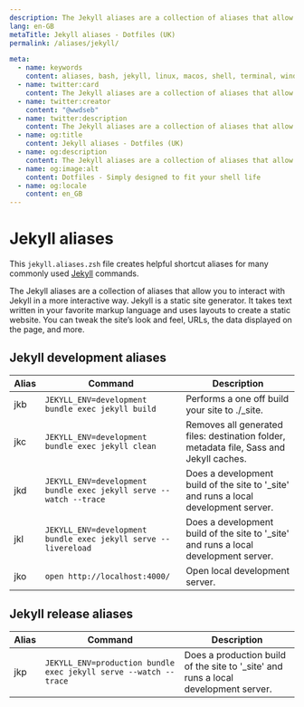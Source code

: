 ```yaml
---
description: The Jekyll aliases are a collection of aliases that allow you to interact with Jekyll in a more interactive way. Jekyll is a static site generator. It takes text written in your favorite markup language and uses layouts to create a static website.
lang: en-GB
metaTitle: Jekyll aliases - Dotfiles (UK)
permalink: /aliases/jekyll/

meta:
  - name: keywords
    content: aliases, bash, jekyll, linux, macos, shell, terminal, windows
  - name: twitter:card
    content: The Jekyll aliases are a collection of aliases that allow you to interact with Jekyll in a more interactive way. Jekyll is a static site generator. It takes text written in your favorite markup language and uses layouts to create a static website.
  - name: twitter:creator
    content: "@wwdseb"
  - name: twitter:description
    content: The Jekyll aliases are a collection of aliases that allow you to interact with Jekyll in a more interactive way. Jekyll is a static site generator. It takes text written in your favorite markup language and uses layouts to create a static website.
  - name: og:title
    content: Jekyll aliases - Dotfiles (UK)
  - name: og:description
    content: The Jekyll aliases are a collection of aliases that allow you to interact with Jekyll in a more interactive way. Jekyll is a static site generator. It takes text written in your favorite markup language and uses layouts to create a static website.
  - name: og:image:alt
    content: Dotfiles - Simply designed to fit your shell life
  - name: og:locale
    content: en_GB
---
```


# Jekyll aliases

This `jekyll.aliases.zsh` file creates helpful shortcut aliases for many
commonly used [Jekyll](https://jekyllrb.com/) commands.

The Jekyll aliases are a collection of aliases that allow you to interact with
Jekyll in a more interactive way. Jekyll is a static site generator. It takes
text written in your favorite markup language and uses layouts to create a
static website. You can tweak the site’s look and feel, URLs, the data displayed
on the page, and more.

## Jekyll development aliases

| Alias | Command | Description |
| ----- | ----- | ----- |
| jkb | `JEKYLL_ENV=development bundle exec jekyll build` | Performs a one off build your site to ./_site. |
| jkc | `JEKYLL_ENV=development bundle exec jekyll clean` | Removes all generated files: destination folder, metadata file, Sass and Jekyll caches. |
| jkd | `JEKYLL_ENV=development bundle exec jekyll serve --watch --trace` | Does a development build of the site to '_site' and runs a local development server. |
| jkl | `JEKYLL_ENV=development bundle exec jekyll serve --livereload` | Does a development build of the site to '_site' and runs a local development server. |
| jko | `open http://localhost:4000/` | Open local development server. |

## Jekyll release aliases

| Alias | Command | Description |
| ----- | ----- | ----- |
| jkp | `JEKYLL_ENV=production bundle exec jekyll serve --watch --trace` | Does a production build of the site to '_site' and runs a local development server.|
